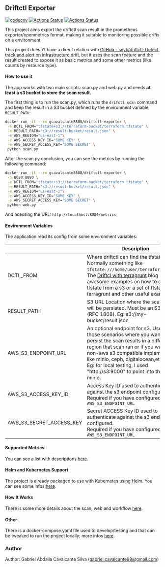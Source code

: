## Driftctl Exporter

[![codecov](https://codecov.io/gh/gcavalcante8808/driftctl-exporter/branch/main/graph/badge.svg?token=U7XVngTS3G)](https://codecov.io/gh/gcavalcante8808/driftctl-exporter)
[![Actions Status](https://github.com/gcavalcante8808/driftctl-exporter/workflows/BuildNTest/badge.svg)](https://github.com/gcavalcante8808/driftctl-exporter/actions)
[![Actions Status](https://github.com/gcavalcante8808/driftctl-exporter/workflows/TrivyScan/badge.svg)](https://github.com/gcavalcante8808/driftctl-exporter/actions)

This project aims export the driftctl scan result in the prometheus exporter/openmetrics format, making it suitable to monitoring possible drifts on a environment.

This project doesn't have a direct relation with [GitHub - snyk/driftctl: Detect, track and alert on infrastructure drift](https://github.com/snyk/driftctl), but it uses the scan feature and the result created to expose it as basic metrics and some other metrics (like counts by resource type).

#### How to use it

The app works with two main scripts: scan.py and web.py and needs **at least a s3 bucket to store the scan result.**

The first thing is to run the scan.py, which runs the `drifctl scan` command and keep the result in a S3 bucket defined by the environment variable `RESULT_PATH`:

```bash
docker run -it --rm gcavalcante8808/driftctl-exporter \
 -e DCTL_FROM="tfstate+s3://terraform-bucket/terraform.tfstate" \
 -e RESULT_PATH="s3://result-bucket/result.json" \
 -e AWS_REGION="us-east-1"\
 -e AWS_ACCESS_KEY_ID="SOME KEY" \
 -e AWS_SECRET_ACCESS_KEY="SOME SECRET" \
 python scan.py
```

After the scan.py conclusion, you can see the metrics by running the following command:

```bash
docker run -it --rm gcavalcante8808/driftctl-exporter \
 -p 8080:8080 \
 -e DCTL_FROM="tfstate+s3://terraform-bucket/terraform.tfstate" \
 -e RESULT_PATH="s3://result-bucket/result.json" \
 -e AWS_REGION="us-east-1"\
 -e AWS_ACCESS_KEY_ID="SOME KEY" \
 -e AWS_SECRET_ACCESS_KEY="SOME SECRET" \
 python web.py
```

And acessing the URL: `http://localhost:8080/metrics`

#### Environment Variables

The application read its config from some environment variables:

|                          | Description                                                                                                                                                                                                                                                                                                                           | Required | Default |
| ------------------------ | ------------------------------------------------------------------------------------------------------------------------------------------------------------------------------------------------------------------------------------------------------------------------------------------------------------------------------------- | -------- | ------- |
| DCTL_FROM                | Where driftctl can find the tfstate. Normally something like `tfstate:///home/user/terraform.tfstate`. The [Driftcl with terragrunt](https://driftctl.com/how-to-use-driftctl-with-terragrunt/) blog post have awesome examples on how to consume a tfstate from a s3 or a set of tfstates from terragrunt and other useful examples. | Yes      | N/A     |
| RESULT_PATH              | S3 URL Location where the scan result will be persisted. Must be an S3 URL (RFC 1808). Eg: s3://my-bucket/result.json                                                                                                                                                                                                                 | **Yes**  | N/A     |
| AWS_S3_ENDPOINT_URL      | An optional endpoint for s3. Useful for those scenarios where you want to persist the scan results in a different region that scan ran or if you want to use non-aws s3 compatible implementations, like minio, ceph, digitalocean,etc. <br/>Eg: for local testing, I used "http://s3:9000" to point into the local minio.            | No*      | None    |
| AWS_S3_ACCESS_KEY_ID     | Access Key ID used to authenticate against the s3 endpoint configured. <br/>Required if you have configured the `AWS_S3_ENDPOINT_URL`                                                                                                                                                                                                 | No*      | None    |
| AWS_S3_SECRET_ACCESS_KEY | Secret ACCESS Key ID used to authenticate against the s3 endpoint configured.<br/>Required if you have configured the `AWS_S3_ENDPOINT_URL`                                                                                                                                                                                           | No*      | None    |

#### Supported Metrics

You can see a list with descriptions [here](docs/metrics.md).

#### Helm and Kubernetes Support

The project is already packaged to use with Kubernetes using Helm. You can see some infos [here](docs/helm_kuberentes.md).

#### How It Works

There is some more details about the scan, web and workflow [here](docs/howitworks.md).

#### Other

There is a docker-compose.yaml file used to develop/testing and that can be tweaked to run the project locally; more infos [here](docs/walktrough_docker.md).

### Author

Author: Gabriel Abdalla Cavalcante Silva (gabriel.cavalcante88@gmail.com)

